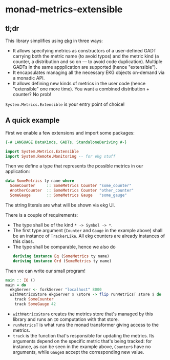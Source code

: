 # monad-metrics-extensible

## tl;dr

This library simplifies using [ekg](http://hackage.haskell.org/package/ekg)
in three ways:

* It allows specifying metrics as constructors of a user-defined GADT
  carrying both the metric name (to avoid typos) and the metric kind
  (a counter, a distribution and so on — to avoid code duplication).
  Multiple GADTs in the same appplication are supported (hence
  "extensible").
* It encapsulates managing all the necessary EKG objects on-demand via
  a monadic API.
* It allows defining new kinds of metrics in the user code
  (hence "extensible" one more time).
  You want a combined distribution + counter? No prob!

`System.Metrics.Extensible` is your entry point of choice!

## A quick example

First we enable a few extensions and import some packages:
```haskell
{-# LANGUAGE DataKinds, GADTs, StandaloneDeriving #-}

import System.Metrics.Extensible
import System.Remote.Monitoring -- for ekg stuff
```

Then we define a type that represents the possible metrics in our
application:
```haskell
data SomeMetrics ty name where
  SomeCounter     :: SomeMetrics Counter "some_counter"
  AnotherCounter  :: SomeMetrics Counter "other_counter"
  SomeGauge       :: SomeMetrics Gauge   "some_gauge"
```
The string literals are what will be shown via ekg UI.

There is a couple of requirements:

* The type shall be of the kind `* -> Symbol -> *`.
* The first type argument (`Counter` and `Gauge` in the example above)
  shall be an instance of `TrackerLike`. All ekg counters are already
  instances of this class.
* The type shall be comparable, hence we also do
  ```haskell
  deriving instance Eq (SomeMetrics ty name)
  deriving instance Ord (SomeMetrics ty name)
  ```

Then we can write our small program!

```haskell
main :: IO ()
main = do
  ekgServer <- forkServer "localhost" 8000
  withMetricsStore ekgServer $ \store -> flip runMetricsT store $ do
    track SomeCounter
    track SomeGauge 42
```

* `withMetricsStore` creates the metrics store that's managed by this
  library and runs an `IO` computation with that store.
* `runMetricsT` is what runs the monad transformer giving access to
  the metrics.
* `track` is the function that's responsible for updating the metrics.
  Its arguments depend on the specific metric that's being tracked:
  for instance, as can be seen in the example above,
  `Counter`s have no arguments, while `Gauge`s accept
  the corresponding new value.
